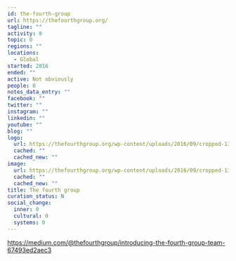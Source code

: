```yaml
---
id: the-fourth-group
url: https://thefourthgroup.org/
tagline: ""
activity: 0
topic: 0
regions: ""
locations:
  - Global
started: 2016
ended: ""
active: Not obviously
people: 0
notes_data_entry: ""
facebook: ""
twitter: ""
instagram: ""
linkedin: ""
youtube: ""
blog: ""
logo:
  url: https://thefourthgroup.org/wp-content/uploads/2016/09/cropped-13412938_538067403059935_5536971427479769527_n-2.jpg
  cached: ""
  cached_new: ""
image:
  url: https://thefourthgroup.org/wp-content/uploads/2016/09/cropped-13412938_538067403059935_5536971427479769527_n-2.jpg
  cached: ""
  cached_new: ""
title: The fourth group
curation_status: N
social_change:
  inner: 0
  cultural: 0
  systems: 0
---
```


https://medium.com/@thefourthgroup/introducing-the-fourth-group-team-67493ed2aec3
